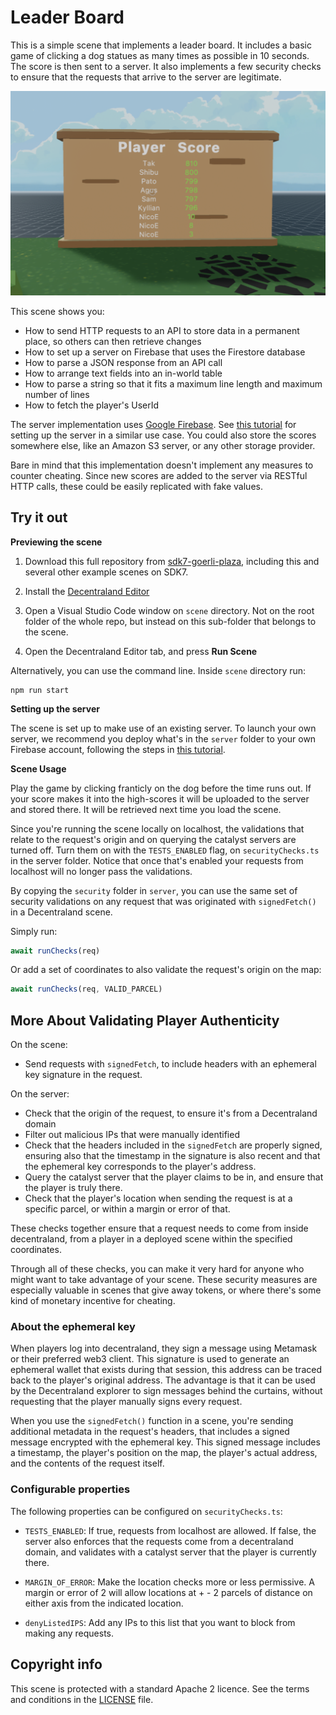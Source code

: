 # Leader Board

This is a simple scene that implements a leader board. It includes a basic game of clicking a dog statues as many times as possible in 10 seconds. The score is then sent to a server. It also implements a few security checks to ensure that the requests that arrive to the server are legitimate.

![](screenshot.png)

This scene shows you:

- How to send HTTP requests to an API to store data in a permanent place, so others can then retrieve changes
- How to set up a server on Firebase that uses the Firestore database
- How to parse a JSON response from an API call
- How to arrange text fields into an in-world table
- How to parse a string so that it fits a maximum line length and maximum number of lines
- How to fetch the player's UserId

The server implementation uses [Google Firebase](https://firebase.google.com/). See [this tutorial](https://decentraland.org/blog/tutorials/servers-part-2/) for setting up the server in a similar use case. You could also store the scores somewhere else, like an Amazon S3 server, or any other storage provider.

Bare in mind that this implementation doesn't implement any measures to counter cheating. Since new scores are added to the server via RESTful HTTP calls, these could be easily replicated with fake values.


## Try it out

**Previewing the scene**

1. Download this full repository from [sdk7-goerli-plaza](https://github.com/decentraland/sdk7-goerli-plaza/tree/main), including this and several other example scenes on SDK7.

2. Install the [Decentraland Editor](https://docs.decentraland.org/creator/development-guide/sdk7/editor/)

3. Open a Visual Studio Code window on `scene` directory. Not on the root folder of the whole repo, but instead on this sub-folder that belongs to the scene.

4. Open the Decentraland Editor tab, and press **Run Scene**

Alternatively, you can use the command line. Inside `scene` directory run:

```
npm run start
```

**Setting up the server**

The scene is set up to make use of an existing server. To launch your own server, we recommend you deploy what's in the `server` folder to your own Firebase account, following the steps in [this tutorial](https://decentraland.org/blog/tutorials/servers-part-2/).

**Scene Usage**

Play the game by clicking franticly on the dog before the time runs out. If your score makes it into the high-scores it will be uploaded to the server and stored there. It will be retrieved next time you load the scene.

Since you're running the scene locally on localhost, the validations that relate to the request's origin and on querying the catalyst servers are turned off. Turn them on with the `TESTS_ENABLED` flag, on `securityChecks.ts` in the server folder. Notice that once that's enabled your requests from localhost will no longer pass the validations.

By copying the `security` folder in `server`, you can use the same set of security validations on any request that was originated with `signedFetch()` in a Decentraland scene.

Simply run:

```ts
await runChecks(req)
```

Or add a set of coordinates to also validate the request's origin on the map:

```ts
await runChecks(req, VALID_PARCEL)
```

## More About Validating Player Authenticity

On the scene:

- Send requests with `signedFetch`, to include headers with an ephemeral key signature in the request.

On the server:

- Check that the origin of the request, to ensure it's from a Decentraland domain
- Filter out malicious IPs that were manually identified
- Check that the headers included in the `signedFetch` are properly signed, ensuring also that the timestamp in the signature is also recent and that the ephemeral key corresponds to the player's address.
- Query the catalyst server that the player claims to be in, and ensure that the player is truly there.
- Check that the player's location when sending the request is at a specific parcel, or within a margin or error of that.

These checks together ensure that a request needs to come from inside decentraland, from a player in a deployed scene within the specified coordinates.

Through all of these checks, you can make it very hard for anyone who might want to take advantage of your scene. These security measures are especially valuable in scenes that give away tokens, or where there's some kind of monetary incentive for cheating.

### About the ephemeral key

When players log into decentraland, they sign a message using Metamask or their preferred web3 client. This signature is used to generate an ephemeral wallet that exists during that session, this address can be traced back to the player's original address. The advantage is that it can be used by the Decentraland explorer to sign messages behind the curtains, without requesting that the player manually signs every request.

When you use the `signedFetch()` function in a scene, you're sending additional metadata in the request's headers, that includes a signed message encrypted with the ephemeral key. This signed message includes a timestamp, the player's position on the map, the player's actual address, and the contents of the request itself.

### Configurable properties

The following properties can be configured on `securityChecks.ts`:

- `TESTS_ENABLED`: If true, requests from localhost are allowed. If false, the server also enforces that the requests come from a decentraland domain, and validates with a catalyst server that the player is currently there.

- `MARGIN_OF_ERROR`: Make the location checks more or less permissive. A margin or error of 2 will allow locations at + - 2 parcels of distance on either axis from the indicated location.

- `denyListedIPS`: Add any IPs to this list that you want to block from making any requests.

## Copyright info

This scene is protected with a standard Apache 2 licence. See the terms and conditions in the [LICENSE](/LICENSE) file.
